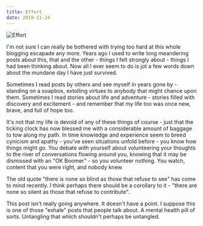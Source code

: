 ```yaml
---
title: Effort
date: 2019-11-24
---
```


![Effort](https://source.unsplash.com/9ZQzrLWV52M/1600x900)

I'm not sure I can really be bothered with trying too hard at this whole blogging escapade any more. Years ago I used to write long meandering posts about this, that and the other - things I felt strongly about - things I had been thinking about. Now all I ever seem to do is jot a few words down about the mundane day I have just survived.

Sometimes I read posts by others and see myself in years gone by - standing on a soapbox, extolling virtues to anybody that might chance upon them. Sometimes I read stories about life and adventure - stories filled with discovery and excitement - and remember that my life too was once new, brave, and full of hope too.

It's not that my life is devoid of any of these things of course - just that the ticking clock has now blessed me with a considerable amount of baggage to tow along my path. In time knowledge and experience seem to breed cynicism and apathy - you've seen situations unfold before - you know how things might go. You debate with yourself about volunteering your thoughts to the river of conversations flowing around you, knowing that it may be dismissed with an "OK Boomer" - so you volunteer nothing. You watch, content that you were right, and nobody knew.

The old quote "there is none so blind as those that refuse to see" has come to mind recently. I think perhaps there should be a corollary to it - "there are none so silent as those that refuse to contribute".

This post isn't really going anywhere. It doesn't have a point. I suppose this is one of those "exhale" posts that people talk about. A mental health pill of sorts. Untangling that which shouldn't perhaps be untangled.